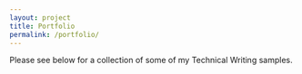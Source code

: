 ```yaml
---
layout: project
title: Portfolio
permalink: /portfolio/
---
```


Please see below for a collection of some of my Technical Writing samples.